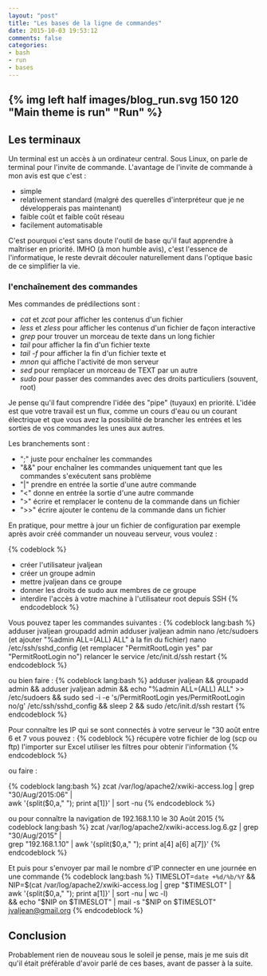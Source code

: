 ```yaml
---
layout: "post"
title: "Les bases de la ligne de commandes"
date: 2015-10-03 19:53:12
comments: false
categories:
- bash
- run
- bases
---
```


{% img left half images/blog_run.svg 150 120 "Main theme is run" "Run" %}
---
## Les terminaux
Un terminal est un accès à un ordinateur central. Sous Linux, on parle de terminal pour l'invite de commande. L'avantage de l'invite de commande à mon avis est que c'est :

  - simple
  - relativement standard (malgré des querelles d'interpréteur que je ne développerais pas maintenant)
  - faible coût et faible coût réseau
  - facilement automatisable

  
C'est pourquoi c'est sans doute l'outil de base qu'il faut apprendre à maîtriser en priorité. IMHO (à mon humble avis), c'est l'essence de l'informatique, le reste devrait découler naturellement dans l'optique basic de ce simplifier la vie.

### l'enchaînement des commandes
Mes commandes de prédilections sont :

  - *cat* et *zcat* pour afficher les contenus d'un fichier
  - *less* et *zless* pour afficher les contenus d'un fichier de façon interactive
  - *grep* pour trouver un morceau de texte dans un long fichier
  - *tail* pour afficher la fin d'un fichier texte
  - *tail -f* pour afficher la fin d'un fichier texte et 
  - *mnon* qui affiche l'activité de mon serveur
  - *sed* pour remplacer un morceau de TEXT par un autre
  - *sudo* pour passer des commandes avec des droits particuliers (souvent, root)

Je pense qu'il faut comprendre l'idée des "pipe" (tuyaux) en priorité. L'idée est que votre travail est un flux, comme un cours d'eau ou un courant électrique et que vous avez la possibilité de brancher les entrées et les sorties de vos commandes les unes aux autres.

Les branchements sont :

 - ";" juste pour enchaîner les commandes
 - "&&" pour enchaîner les commandes uniquement tant que les commandes s'exécutent sans problème
 - "|" prendre en entrée la sortie d'une autre commande
 - "<" donne en entrée la sortie d'une autre commande
 - ">" écrire et remplacer le contenu de la commande dans un fichier 
 - ">>" écrire ajouter le contenu de la commande dans un fichier

En pratique, pour mettre à jour un fichier de configuration par exemple après avoir créé commander un nouveau serveur, vous voulez :

{% codeblock %}
 - créer l'utilisateur jvaljean 
 - créer un groupe admin
 - mettre jvaljean dans ce groupe
 - donner les droits de sudo aux membres de ce groupe 
 - interdire l'accès à votre machine à l'utilisateur root depuis SSH
{% endcodeblock %}

Vous pouvez taper les commandes suivantes : 
{% codeblock lang:bash %}
adduser jvaljean
groupadd admin
adduser jvaljean admin
nano /etc/sudoers (et ajouter "%admin    ALL=(ALL) ALL" à la fin du fichier)
nano /etc/ssh/sshd_config (et remplacer "PermitRootLogin yes" par "PermitRootLogin no") 
relancer le service /etc/init.d/ssh restart
{% endcodeblock %}

ou bien faire :
{% codeblock lang:bash %}
adduser jvaljean && groupadd admin && adduser jvaljean admin && echo "%admin    ALL=(ALL) ALL" >> /etc/sudoers && sudo sed -i -e 's/PermitRootLogin yes/PermitRootLogin no/g' /etc/ssh/sshd_config && sleep 2 && sudo /etc/init.d/ssh restart
{% endcodeblock %}

Pour connaître les IP qui se sont connectés à votre serveur le "30 août entre 6 et 7 vous pouvez :
{% codeblock %}
récupère votre fichier de log (scp ou ftp)
l'importer sur Excel
utiliser les filtres pour obtenir l'information
{% endcodeblock %}

ou faire :

{% codeblock lang:bash %}
zcat /var/log/apache2/xwiki-access.log | grep "30/Aug/2015:06" | \
awk '{split($0,a," "); print a[1]}' | sort -nu 
{% endcodeblock %}

ou pour connaître la navigation de 192.168.1.10 le 30 Août 2015
{% codeblock lang:bash %}
zcat /var/log/apache2/xwiki-access.log.6.gz | grep "30/Aug/2015" | \
grep "192.168.1.10" | awk '{split($0,a," "); print a[4] a[6] a[7]}'
{% endcodeblock %}


Et puis pour s'envoyer par mail le nombre d'IP connecter en une journée en une commande
{% codeblock lang:bash %}
TIMESLOT=`date +%d/%b/%Y` && \
NIP=$(cat /var/log/apache2/xwiki-access.log | grep "$TIMESLOT" | \
awk '{split($0,a," "); print a[1]}' | sort -nu | wc -l) \
&& echo "$NIP on $TIMESLOT" | mail -s "$NIP on $TIMESLOT" jvaljean@gmail.org
{% endcodeblock %}

## Conclusion
Probablement rien de nouveau sous le soleil je pense, mais je me suis dit qu'il était préférable d'avoir parlé de ces bases, avant de passer à la suite.